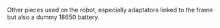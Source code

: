 Other pieces used on the robot, especially adaptators linked to the frame but also a dummy 18650 battery.
